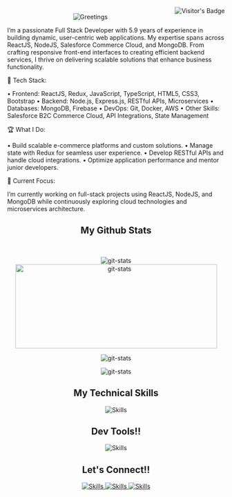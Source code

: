 <img align="right" src="https://visitor-badge.laobi.icu/badge?page_id=navneetkr999.navneetkr999" alt="Visitor's Badge" />

<p align="center">
    <img src="https://readme-typing-svg.herokuapp.com?font=Fira+Code&weight=900&size=40&pause=1000&color=1FF756&background=18CAB100&multiline=true&width=435&height=54&lines=Hey+There!%F0%9F%91%8B%F0%9F%8F%BB;I+am+Navneet+%F0%9F%A7%91%F0%9F%8F%BB%E2%80%8D%F0%9F%A6%B1)](https://git.io/typing-svg](https://readme-typing-svg.herokuapp.com?font=Fira+Code&weight=900&size=40&duration=3000&pause=500&color=1FF756&background=18CAB100&width=435&height=54&lines=Hey+There!%F0%9F%91%8B%F0%9F%8F%BB;I+am+Navneet+%F0%9F%A7%91%F0%9F%8F%BB%E2%80%8D%F0%9F%A6%B1+)](https://git.io/typing-svg" alt="Greetings" />
    
</p>

<p>
I’m a passionate Full Stack Developer with 5.9 years of experience in building dynamic, user-centric web
applications. My expertise spans across ReactJS, NodeJS, Salesforce Commerce Cloud, and MongoDB. From crafting
responsive front-end interfaces to creating efficient backend services, I thrive on delivering scalable
solutions that enhance business functionality.
</p>

🔧 Tech Stack:

• Frontend: ReactJS, Redux, JavaScript, TypeScript, HTML5, CSS3, Bootstrap
• Backend: Node.js, Express.js, RESTful APIs, Microservices
• Databases: MongoDB, Firebase
• DevOps: Git, Docker, AWS
• Other Skills: Salesforce B2C Commerce Cloud, API Integrations, State Management

🏆 What I Do:

• Build scalable e-commerce platforms and custom solutions.
• Manage state with Redux for seamless user experience.
• Develop RESTful APIs and handle cloud integrations.
• Optimize application performance and mentor junior developers.

🚀 Current Focus:

I’m currently working on full-stack projects using ReactJS, NodeJS, and MongoDB while continuously exploring cloud
technologies and microservices architecture.

<h2 class="underline-offset-4" align="center">My Github Stats</h2>
</br>
<p align="center">
<img
    src="https://github-readme-stats.vercel.app/api?username=navneetkr999&show_icons=true&theme=radical"
    alt="git-stats" />
<img width="467px" height="195px"
    src="https://github-readme-stats.vercel.app/api/top-langs/?username=navneetkr999&layout=compact&theme=radical"
    alt="git-stats" />
</p>
<p align="center">
<img src="https://github-readme-streak-stats.herokuapp.com/?user=navneetkr999&theme=dark"
    alt="git-stats" />
</p>
<p align="center">
<img src="https://github-profile-trophy.vercel.app/?username=navneetkr999" alt="git-stats" />
</p>

<h2 align="center">My Technical Skills</h2>
<p align="center">
<img src="https://skillicons.dev/icons?i=js,react,nodejs,express,mongodb,firebase,typescript,html,css,sass,jquery,tailwind,bootstrap,redux,npm,yarn,babel,&perline=9" alt="Skills" />
</p>

<h2 align="center">Dev Tools!!</h2>
<p align="center">
<img href src="https://skillicons.dev/icons?i=vscode,git,gitlab,postman,bitbucket,idea,figma" alt="Skills" />
</p>

<h2 align="center">Let's Connect!!</h2>
<p align="center">
<a href="mailto:navneet.kr.999@gmail.com" > <img cursor="pointer" src="https://skillicons.dev/icons?i=gmail" alt="Skills" /> </a>
<a href="#" > <img cursor="pointer" src="https://skillicons.dev/icons?i=github" alt="Skills" /> </a>
<a href="https://www.linkedin.com/in/navneet-kumar-609703153/" > <img cursor="pointer" src="https://skillicons.dev/icons?i=linkedin" alt="Skills" /> </a>
</p>

